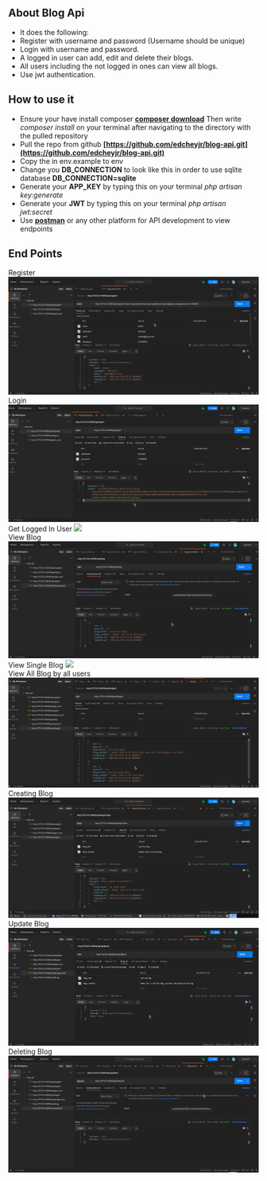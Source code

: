 

## About Blog Api

- It does the following:
 - Register with username and password (Username should be unique)
 - Login with username and password.
 - A logged in user can add, edit and delete their blogs.
 - All users including the not logged in ones can view all blogs.
 - Use jwt authentication.

## How to use it
- Ensure your have install composer **[composer download](https://getcomposer.org/download/)** Then write *composer install* on your terminal after navigating to the directory with the pulled repository
- Pull the repo from github **[https://github.com/edcheyjr/blog-api.git](https://github.com/edcheyjr/blog-api.git)**
 - Copy the in env.example to env
 - Change you **DB_CONNECTION** to look like this in order to use sqlite database **DB_CONNECTION=sqlite**
 - Generate your **APP_KEY** by typing this on your terminal *php artisan key:generate*
 - Generate your **JWT** by typing this on your terminal *php artisan jwt:secret*
 - Use **[postman](https://web.postman.co/)** or any other platform for API development to view endpoints


## End Points

Register
    <img src="/img/register.png">
Login  
    <img src="/img/login.png">
Get Logged In User
    <img src="/img/get.png">    
View Blog
    <img src="/img/viewing_the_blogs.png">
View Single Blog
    <img src="/img/view_a_blog">    
View All Blog by all users
    <img src="/img/all_view.png">
Creating Blog
    <img src="/img/creating_blog.png">
Update Blog   
    <img src="/img/updating_blog.png">
Deleting Blog
    <img src="/img/deleting_a_blog.png">    

    


